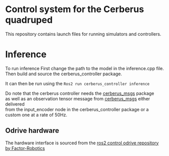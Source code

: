 # Control system for the Cerberus quadruped
This repository contains launch files for running simulators and controllers.

# Inference
To run inference
First change the path to the model in the inference.cpp file.<br/> 
Then build and source the cerberus_controller package.

It can then be run using the ```Ros2 run cerberus_controller inference```

Do note that the cerberus controller needs the [cerberus_msgs](https://github.com/Cerberus-Bachelors/cerberus_msgs/tree/main) package<br/>  as well as an observation tensor message from [cerberus_msgs](https://github.com/Cerberus-Bachelors/cerberus_msgs/tree/main) either delivered<br/> from the input_encoder node in the cerberus_controller package or a custom one at a rate of 50Hz.

## Odrive hardware
The hardware interface is sourced from the [ros2 control odrive repository by Factor-Robotics](https://github.com/Factor-Robotics/odrive_ros2_control)